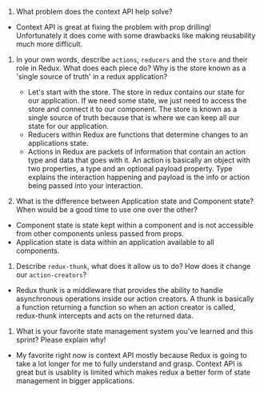 1. What problem does the context API help solve?

  - Context API is great at fixing the problem with prop drilling!  Unfortunately it does come with some drawbacks like making reusability much more difficult.

1. In your own words, describe `actions`, `reducers` and the `store` and their role in Redux. What does each piece do? Why is the store known as a 'single source of truth' in a redux application?

    - Let's start with the store.  The store in redux contains our state for our application.  If we need some state, we just need to access the store and connect it to our      component.  The store is known as a single source of truth because that is where we can keep all our state for our application.
    - Reducers within Redux are functions that determine changes to an applications state.
    - Actions in Redux are packets of information that contain an action type and data that goes with it.  An action is basically an object with two properties, a type and an optional payload property.  Type explains the interaction happening and payload is the info or action being passed into your interaction.

1. What is the difference between Application state and Component state? When would be a good time to use one over the other?

  - Component state is state kept within a component and is not accessible from other components unless passed from props.
  - Application state is data within an application available to all components.

1. Describe `redux-thunk`, what does it allow us to do? How does it change our `action-creators`?

  - Redux thunk is a middleware that provides the ability to handle asynchronous operations inside our action creators.  A thunk is basically a function returning a function so when an action creator is called, redux-thunk intercepts and acts on the returned data.

1. What is your favorite state management system you've learned and this sprint? Please explain why!

  - My favorite right now is context API mostly because Redux is going to take a lot longer for me to fully understand and grasp.  Context API is great but is usablity is limited which makes redux a better form of state management in bigger applications.
